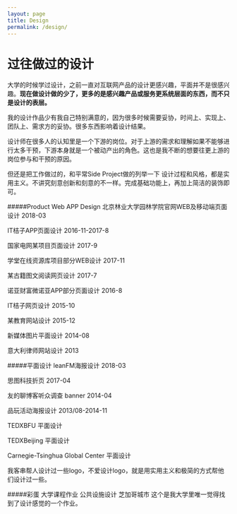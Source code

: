 ```yaml
---
layout: page
title: Design
permalink: /design/
---
```


# 过往做过的设计

大学的时候学过设计，之前一直对互联网产品的设计更感兴趣，平面并不是很感兴趣。**现在做设计做的少了，更多的是感兴趣产品或服务更系统层面的东西，而不只是设计的表层。**

我的设计作品少有我自己特别满意的，因为很多时候需要妥协，时间上、实现上、团队上、需求方的妥协。很多东西影响着设计结果。

设计师在很多人的认知里是一个下游的岗位。对于上游的需求和理解如果不能够进行太多干预，下游本身就是一个被动产出的角色。这也是我不断的想要往更上游的岗位参与和干预的原因。

但还是把工作做过的，和平常Side Project做的列举一下
设计过程和风格，都是实用主义。不讲究刻意创新和刻意的不一样。完成基础功能上，再加上简洁的装饰即可。

#####Product Web APP Design
北京林业大学园林学院官网WEB及移动端页面设计 2018-03

IT桔子APP页面设计 2016-11-2017-8

国家电网某项目页面设计 2017-9

学堂在线资源库项目部分WEB设计 2017-11

某古籍图文阅读网页设计 2017-7

诺亚财富微诺亚APP部分页面设计 2016-8

IT桔子网页设计 2015-10

某教育网站设计 2015-12

新媒体图片平面设计 2014-08

意大利律师网站设计 2013


#####平面设计
leanFM海报设计 2018-03

思图科技折页 2017-04

友的聊博客听众调查 banner 2014-04

品玩活动海报设计 2013/08-2014-11

TEDXBFU 平面设计

TEDXBeijing 平面设计

Carnegie-Tsinghua Global Center 平面设计



我客串帮人设计过一些logo，不爱设计logo，就是用实用主义和极简的方式帮他们设计过一些。


#####彩蛋 
大学课程作业 公共设施设计
芝加哥城市
这个是我大学里唯一觉得找到了设计感觉的一个作业。







